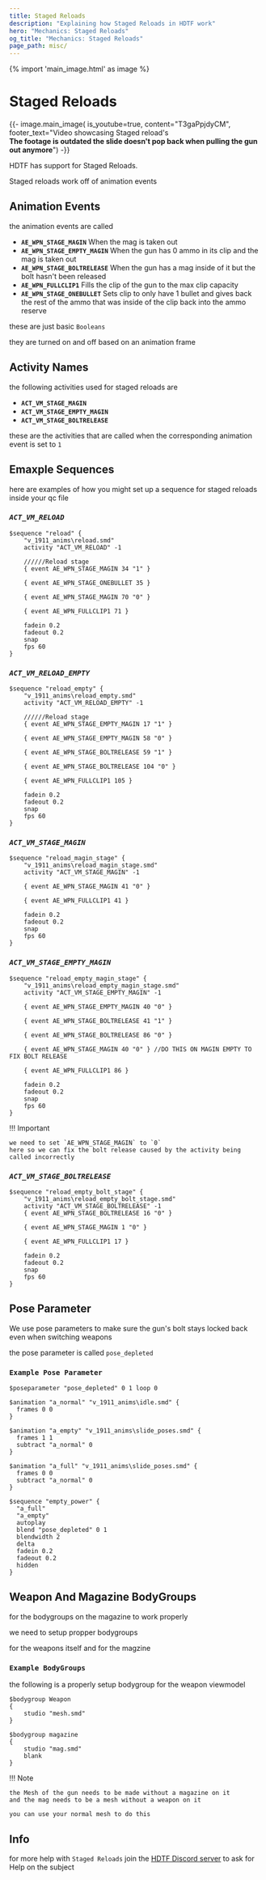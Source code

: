 ```yaml
---
title: Staged Reloads
description: "Explaining how Staged Reloads in HDTF work"
hero: "Mechanics: Staged Reloads"
og_title: "Mechanics: Staged Reloads"
page_path: misc/
---
```

{% import 'main_image.html' as image %}

# Staged Reloads
{{- image.main_image( is_youtube=true, content="T3gaPpjdyCM", footer_text="Video showcasing Staged reload's<br>
<b>The footage is outdated the slide doesn't pop back when pulling the gun out anymore</b>") -}}

HDTF has support for Staged Reloads.

Staged reloads work off of animation events

## Animation Events
the animation events are called

 - **`AE_WPN_STAGE_MAGIN`** When the mag is taken out
 - **`AE_WPN_STAGE_EMPTY_MAGIN`** When the gun has 0 ammo in its clip and the mag is taken out
 - **`AE_WPN_STAGE_BOLTRELEASE`** When the gun has a mag inside of it but the bolt hasn't been released
 - **`AE_WPN_FULLCLIP1`** Fills the clip of the gun to the max clip capacity
 - **`AE_WPN_STAGE_ONEBULLET`** Sets clip to only have 1 bullet and gives back the rest of the ammo that was inside of the clip back into the ammo reserve
 
these are just basic `Booleans`

they are turned on and off based on an animation frame

## Activity Names

the following activities used for staged reloads are

 - **`ACT_VM_STAGE_MAGIN`**
 - **`ACT_VM_STAGE_EMPTY_MAGIN`**
 - **`ACT_VM_STAGE_BOLTRELEASE`**
 
these are the activities that are called when the corresponding
animation event is set to `1`

## Emaxple Sequences
here are examples of how you might set up a sequence for staged reloads inside your qc file
### *`ACT_VM_RELOAD`*

```
$sequence "reload" {
	"v_1911_anims\reload.smd"
	activity "ACT_VM_RELOAD" -1
	
	//////Reload stage
	{ event AE_WPN_STAGE_MAGIN 34 "1" }
	
	{ event AE_WPN_STAGE_ONEBULLET 35 }
	
	{ event AE_WPN_STAGE_MAGIN 70 "0" }
	
	{ event AE_WPN_FULLCLIP1 71 }
	
	fadein 0.2
	fadeout 0.2
	snap
	fps 60
}
```
### *`ACT_VM_RELOAD_EMPTY`*

```
$sequence "reload_empty" {
	"v_1911_anims\reload_empty.smd"
	activity "ACT_VM_RELOAD_EMPTY" -1
	
	//////Reload stage
	{ event AE_WPN_STAGE_EMPTY_MAGIN 17 "1" }
	
	{ event AE_WPN_STAGE_EMPTY_MAGIN 58 "0" }
	
	{ event AE_WPN_STAGE_BOLTRELEASE 59 "1" }
	
	{ event AE_WPN_STAGE_BOLTRELEASE 104 "0" }
	
	{ event AE_WPN_FULLCLIP1 105 }
	
	fadein 0.2
	fadeout 0.2
	snap
	fps 60
}
```

### *`ACT_VM_STAGE_MAGIN`*

```
$sequence "reload_magin_stage" {
	"v_1911_anims\reload_magin_stage.smd"
	activity "ACT_VM_STAGE_MAGIN" -1
	
	{ event AE_WPN_STAGE_MAGIN 41 "0" }

	{ event AE_WPN_FULLCLIP1 41 }

	fadein 0.2
	fadeout 0.2
	snap
	fps 60
}
```

### *`ACT_VM_STAGE_EMPTY_MAGIN`*

```
$sequence "reload_empty_magin_stage" {
	"v_1911_anims\reload_empty_magin_stage.smd"
	activity "ACT_VM_STAGE_EMPTY_MAGIN" -1
	
	{ event AE_WPN_STAGE_EMPTY_MAGIN 40 "0" }
	
	{ event AE_WPN_STAGE_BOLTRELEASE 41 "1" }

	{ event AE_WPN_STAGE_BOLTRELEASE 86 "0" }
	
	{ event AE_WPN_STAGE_MAGIN 40 "0" } //DO THIS ON MAGIN EMPTY TO FIX BOLT RELEASE
	
	{ event AE_WPN_FULLCLIP1 86 }

	fadein 0.2
	fadeout 0.2
	snap
	fps 60
}
```

!!! Important
	
	we need to set `AE_WPN_STAGE_MAGIN` to `0`
	here so we can fix the bolt release caused by the activity being called incorrectly

### *`ACT_VM_STAGE_BOLTRELEASE`*

```
$sequence "reload_empty_bolt_stage" {
	"v_1911_anims\reload_empty_bolt_stage.smd"
	activity "ACT_VM_STAGE_BOLTRELEASE" -1
	{ event AE_WPN_STAGE_BOLTRELEASE 16 "0" }
	
	{ event AE_WPN_STAGE_MAGIN 1 "0" }
	
	{ event AE_WPN_FULLCLIP1 17 }
	
	fadein 0.2
	fadeout 0.2
	snap
	fps 60
}
```

## Pose Parameter

We use pose parameters to make sure the gun's bolt stays locked back even when switching weapons

the pose parameter is called `pose_depleted`

### `Example Pose Parameter`

```
$poseparameter "pose_depleted" 0 1 loop 0

$animation "a_normal" "v_1911_anims\idle.smd" {
  frames 0 0
}

$animation "a_empty" "v_1911_anims\slide_poses.smd" {
  frames 1 1
  subtract "a_normal" 0
}

$animation "a_full" "v_1911_anims\slide_poses.smd" {
  frames 0 0
  subtract "a_normal" 0
}

$sequence "empty_power" {
  "a_full"
  "a_empty"
  autoplay
  blend "pose_depleted" 0 1
  blendwidth 2
  delta
  fadein 0.2
  fadeout 0.2
  hidden
}
``` 

## Weapon And Magazine BodyGroups

for the bodygroups on the magazine to work properly

we need to setup propper bodygroups

for the weapons itself
and for the magzine

### `Example BodyGroups`

the following is a properly setup bodygroup for the weapon viewmodel

```
$bodygroup Weapon
{
	studio "mesh.smd"
}

$bodygroup magazine
{
	studio "mag.smd"
	blank
}
```

!!! Note
	
	the Mesh of the gun needs to be made without a magazine on it
	and the mag needs to be a mesh without a weapon on it 
	
	you can use your normal mesh to do this


## Info

for more help with `Staged Reloads` join the [HDTF Discord server](https://discord.gg/hdtf) to ask for Help on the subject
